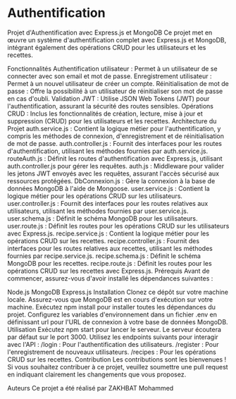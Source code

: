 # Authentification
Projet d'Authentification avec Express.js et MongoDB
Ce projet met en œuvre un système d'authentification complet avec Express.js et MongoDB, intégrant également des opérations CRUD pour les utilisateurs et les recettes.

Fonctionnalités
Authentification utilisateur : Permet à un utilisateur de se connecter avec son email et mot de passe.
Enregistrement utilisateur : Permet à un nouvel utilisateur de créer un compte.
Réinitialisation de mot de passe : Offre la possibilité à un utilisateur de réinitialiser son mot de passe en cas d'oubli.
Validation JWT : Utilise JSON Web Tokens (JWT) pour l'authentification, assurant la sécurité des routes sensibles.
Opérations CRUD : Inclus les fonctionnalités de création, lecture, mise à jour et suppression (CRUD) pour les utilisateurs et les recettes.
Architecture du Projet
auth.service.js : Contient la logique métier pour l'authentification, y compris les méthodes de connexion, d'enregistrement et de réinitialisation de mot de passe.
auth.controller.js : Fournit des interfaces pour les routes d'authentification, utilisant les méthodes fournies par auth.service.js.
routeAuth.js : Définit les routes d'authentification avec Express.js, utilisant auth.controller.js pour gérer les requêtes.
auth.js : Middleware pour valider les jetons JWT envoyés avec les requêtes, assurant l'accès sécurisé aux ressources protégées.
DbConnexion.js : Gère la connexion à la base de données MongoDB à l'aide de Mongoose.
user.service.js : Contient la logique métier pour les opérations CRUD sur les utilisateurs.
user.controller.js : Fournit des interfaces pour les routes relatives aux utilisateurs, utilisant les méthodes fournies par user.service.js.
user.schema.js : Définit le schéma MongoDB pour les utilisateurs.
user.route.js : Définit les routes pour les opérations CRUD sur les utilisateurs avec Express.js.
recipe.service.js : Contient la logique métier pour les opérations CRUD sur les recettes.
recipe.controller.js : Fournit des interfaces pour les routes relatives aux recettes, utilisant les méthodes fournies par recipe.service.js.
recipe.schema.js : Définit le schéma MongoDB pour les recettes.
recipe.route.js : Définit les routes pour les opérations CRUD sur les recettes avec Express.js.
Prérequis
Avant de commencer, assurez-vous d'avoir installé les dépendances suivantes :

Node.js
MongoDB
Express.js
Installation
Clonez ce dépôt sur votre machine locale.
Assurez-vous que MongoDB est en cours d'exécution sur votre machine.
Exécutez npm install pour installer toutes les dépendances du projet.
Configurez les variables d'environnement dans un fichier .env en définissant url pour l'URL de connexion à votre base de données MongoDB.
Utilisation
Exécutez npm start pour lancer le serveur.
Le serveur écoutera par défaut sur le port 3000.
Utilisez les endpoints suivants pour interagir avec l'API :
/login : Pour l'authentification des utilisateurs.
/register : Pour l'enregistrement de nouveaux utilisateurs.
/recipes : Pour les opérations CRUD sur les recettes.
Contribution
Les contributions sont les bienvenues ! Si vous souhaitez contribuer à ce projet, veuillez soumettre une pull request en indiquant clairement les changements que vous proposez.

Auteurs
Ce projet a été réalisé par ZAKHBAT Mohammed
